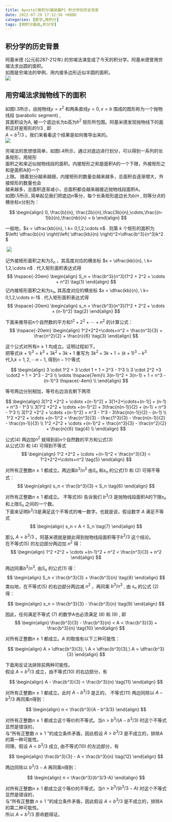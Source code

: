 ```yaml
---
title: Apostol微积分Ⅰ基础篇P1 积分学的历史背景
date: 2022-07-29 17:32:56 +0800
categories: [数学,微积分]
tags: [微积分基础,积分学]
---
```




## 积分学的历史背景

阿基米德 (公元前287-212年) 的穷竭法演变成了今天的积分学。阿基米德曾用穷竭法求出圆的面积。  
如图是穷竭法的举例，用内接多边形近似半圆的面积。   
![](https://cdn.jsdelivr.net/gh/dlcai/image-bed/img/calculus1_basics_p1/1.png)

## 用穷竭法求抛物线下的面积

如图I.3所示，由抛物线$y = x^2$ 和两条直线$y=0, x= b$ 围成的图形称为一个抛物线段 (parabolic segment) ,     
其面积设为A, 被一个底边长为b高为$b^2$ 矩形所包围。阿基米德发现抛物线下的面积正好是矩形的$1/3$ , 即  
$A = b^3 /3$ 。我们来看看这个结果是如何推导出来的。   
![](https://cdn.jsdelivr.net/gh/dlcai/image-bed/img/calculus1_basics_p1/2.png)

穷竭法的思想很简单，如图I.4所示，通过对底边进行划分，可以得到一系列的长条矩形，用矩形   
面积之和来近似抛物线段的面积。内接矩形之和是面积A的一个下限，外接矩形之和是面积A的一个   
上限。 随着划分越来越细，内接矩形的数量会越来越多，总面积会逐渐增大，外接矩形的数量也会    
越来越多，总面积逐渐减小，总面积都会越来越接近抛物线段面积A。  
如图I.5所示, 简单起见我们把底边n等分，每个长条矩形底边长为$b/n$ , 则等分点的横坐标x分别为：         


$$
\begin{align}
0, \frac{b}{n}, \frac{2b}{n},\frac{3b}{n},\cdots,\frac{(n-1)b}{n},\frac{nb}{n} = b
\end{align}
$$

一般地，$x = \dfrac{kb}{n}, \ k= 0,1,2,\cdots n$ .   则第 $k$ 个矩形的面积为$\left( \dfrac{b}{n} \right)\left( \dfrac{kb}{n} \right)^2=\dfrac{b^3}{n^3}k^2 $     

​        ![](https://cdn.jsdelivr.net/gh/dlcai/image-bed/img/calculus1_basics_p1/3.png)



记外接矩形面积之和为$S_n$ ，其高度对应的横坐标 $x = \dfrac{kb}{n}, \ k= 1,2,\cdots n$ . 代入矩形面积表达式得      
$$
\hspace{-20em}
\begin{align}
S_n = \frac{b^3}{n^3}(1^2 + 2^2 + \cdots + n^2) \tag{1}
\end{align}
$$
记内接矩形面积之和为$s_n$, 其高度对应的横坐标 $x = \dfrac{kb}{n}, \ k= 0,1,2,\cdots n-1$ . 代入矩形面积表达式得
$$
\hspace{-20em}
\begin{align}
s_n = \frac{b^3}{n^3}[1^2 + 2^2 + \cdots + (n-1)^2] \tag{2}
\end{align}
$$


下面来推导前n个自然数的平方和$1^2 + 2^2 + \cdots +n^2$ 的计算公式：   
$$
\hspace{-20em}
\begin{align}
1^2+2^2+\cdots+n^2 = \frac{n^3}{3} + \frac{n^2}{2} + \frac{n}{6}  \tag{3}
\end{align}
$$

这个公式对所有$n \ge1$ 均成立。证明过程如下。  
把等式$(k+1)^3 = k^3+3k^2+3k+1$ 重写为 $3k^2+3k+1 = (k+1)^3-k^3$  
代入$k=1,2,\cdots n-1$, 得到$n-1$个等式       

$$
\begin{align}
3 \cdot 1^2 + 3 \cdot 1 + 1 = 2^3 - 1^3 \\
3 \cdot 2^2 +3 \cdot2 + 1 = 3^3 - 2^3 \\
\vdots \hspace{7em}\\
3(n-1)^2 + 3(n-1) + 1 = n^3 - (n-1)^3 \hspace{-4em} \\
\end{align}
$$


等号两边分别相加，等号右边消去剩下两项     


$$
\begin{align}
3[1^2 +2^2 + \cdots +(n-1)^2] + 3[1+2+\cdots+(n-1)] + (n-1) = n^3 - 1^3  \\
3[1^2 +2^2 + \cdots +(n-1)^2] + 3\frac{n(n-1)}{2} + (n-1) = n^3 - 1^3 \\
3[1^2 +2^2 + \cdots +(n-1)^2] = n^3 - 1^3 - 3\frac{n(n-1)}{2} - (n-1) \\
1^2 +2^2 + \cdots +(n-1)^2 = \frac{n^3}{3} - \frac{1^3}{3} - \frac{n(n-1)}{2} - \frac{(n-1)}{3} \\
1^2 +2^2 + \cdots +(n-1)^2 = \frac{n^3}{3} - \frac{n^2}{2} + \frac{n}{6}  \tag{4} \\
\end{align}
$$


公式$(4)$ 两边加$n^2$ 就得到前n个自然数的平方和公式$(3)$  
从公式$(3)$ 和 $(4)$ 可得到不等式     
$$
\begin{align}
1^2 +2^2 + \cdots +(n-1)^2 < \frac{n^3}{3} < 1^2+2^2+\cdots+n^2 \tag{5}
\end{align}
$$

对所有正整数$n \ge 1$ 都成立。两边乘$b^3/n^3$  由$S_n$ 和$s_n$ 的公式$(1)$ 和 $(2)$ 可得不等式：    
$$
\begin{align}
s_n < \frac{b^3}{3} < S_n  \tag{6}
\end{align}
$$

对所有正整数$n \ge 1$ 都成立。 不等式$(6)$ 告诉我们 $b^3/3$ 是抛物线段面积A的下限$s_n$ 和上限$S_n$ 之间的一个数。  
 下面来证明$b^3/3$是满足这个不等式的唯一数字。也就是说，假设数字 $A$ 满足不等式     
$$
\begin{align}
s_n < A < S_n  \tag{7}
\end{align}
$$

那么 $A=b^3/3$ 。阿基米德就是据此得到抛物线段面积等于$b^3/3$ 这个结论。  
在不等式$(5)$ 的左边部分两边加 $n^2$ 得：    
$$
\begin{align}
1^2 +2^2 + \cdots +(n-1)^2 + n^2 < \frac{n^3}{3} + n^2
\end{align}
$$

两边同乘$b^3/n^3$, 由$S_n$ 的公式$(1)$ 得：    
$$
\begin{align}
S_n < \frac{b^3}{3} + \frac{b^3}{n}  \tag{8}
\end{align}
$$
类似地，在不等式$(5)$ 的右边部分两边减 $n^2$ ，再同乘 $b^3/n^3$ , 由 $s_n$ 的公式 $(2)$ 得：    

$$
\begin{align}
s_n > \frac{b^3}{3} - \frac{b^3}{n}  \tag{9}
\end{align}
$$

 因此，任何满足不等式 $(7)$ 的数字A也必须满足 $(8)$ 和 $(9)$  ,  即     
$$
\begin{align}
\frac{b^3}{3} - \frac{b^3}{n} < A < \frac{b^3}{3} + \frac{b^3}{n}  \tag{10}
\end{align}
$$

对所有正整数$n \ge 1$ 都成立。$A$ 的取值有以下三种可能性：    


$$
\begin{align}
A > \dfrac{b^3}{3}, \ A < \dfrac{b^3}{3},\  A = \dfrac{b^3}{3}  
\end{align}
$$


下面用反证法排除前两种可能性。   
假设 $A > b^3/3$ 成立，由不等式$(10)$ 的右边部分，有   




$$
\begin{align}
A - \frac{b^3}{3} < \frac{b^3}{n}  \tag{11}
\end{align}
$$


对所有正整数$n \ge 1$ 都成立。此时 $A - b^3/3$  是正的， 不等式$(11)$ 两边同除以 $A - b^3/3$ 再同乘$n$得到：      


$$
\begin{align}
n < \frac{b^3}{A - b^3/3}  
\end{align}
$$


对所有正整数$n \ge 1$ 都成立这个等价的不等式。当$n > b^3/(A-b^3/3)$ 时这个不等式显然是错误的，   
与“所有正整数 $n \ge 1$ ”的成立条件矛盾，因此假设 $A > b^3/3$ 是不成立的，排除A的第一种可能性。  
同理，假设 $A < b^3/3$ 成立,  由不等式$(10)$ 的左边部分，有     


$$
\begin{align}
\frac{b^3}{3} - A  < \frac{b^3}{n} \tag{12}
\end{align}
$$

两边同除以 $b^3/3-A$ 再同乘$n$得到：    


$$
\begin{align}
n < \frac{b^3}{b^3/3-A}  
\end{align}
$$

对所有正整数$n \ge 1$ 都成立这个等价的不等式。当$n > b^3/(b^3/3-A)$ 时这个不等式显然是错误的，   
与“所有正整数 $n \ge 1$ ”的成立条件矛盾，因此假设 $A < b^3/3$ 是不成立的，排除A的第二种可能性。    
所以 $A = b^3/3$ 原命题得证。  

